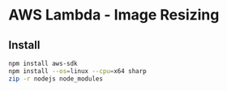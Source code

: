 # AWS Lambda - Image Resizing

## Install

```bash
npm install aws-sdk
npm install --os=linux --cpu=x64 sharp
zip -r nodejs node_modules
```
